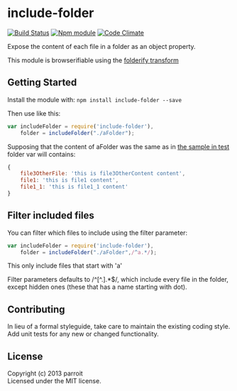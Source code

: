 # include-folder
[![Build Status](https://secure.travis-ci.org/parroit/include-folder.png?branch=master)](http://travis-ci.org/parroit/include-folder)  [![Npm module](https://badge.fury.io/js/include-folder.png)](https://npmjs.org/package/include-folder) [![Code Climate](https://codeclimate.com/repos/52a0d507f3ea004212037112/badges/0d17143b49ddb8284f13/gpa.png)](https://codeclimate.com/repos/52a0d507f3ea004212037112/feed)

Expose the content of each file in a folder as an object property.

This module is browserifiable using the [folderify transform](https://github.com/parroit/folderify)


## Getting Started
Install the module with: `npm install include-folder --save`

Then use like this:

```javascript
var includeFolder = require('include-folder'),
    folder = includeFolder("./aFolder");
```

Supposing that the content of aFolder was the same as in [the sample in test](https://github.com/parroit/include-folder/tree/master/test/files)
folder var will contains:

```javascript
{
    file3OtherFile: 'this is file3OtherContent content',
    file1: 'this is file1 content',
    file1_1: 'this is file1_1 content'
}
```

## Filter included files

You can filter which files to include using the filter parameter:


```javascript
var includeFolder = require('include-folder'),
    folder = includeFolder("./aFolder",/^a.*/);
```

This only include files that start with 'a'

Filter parameters defaults to /^[^.].*$/, which include every file
in the folder, except hidden ones (these that has a name starting with dot). 



## Contributing
In lieu of a formal styleguide, take care to maintain the existing coding style.
Add unit tests for any new or changed functionality.


## License
Copyright (c) 2013 parroit  
Licensed under the MIT license.

